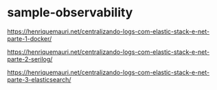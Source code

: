 # sample-observability

https://henriquemauri.net/centralizando-logs-com-elastic-stack-e-net-parte-1-docker/

https://henriquemauri.net/centralizando-logs-com-elastic-stack-e-net-parte-2-serilog/

https://henriquemauri.net/centralizando-logs-com-elastic-stack-e-net-parte-3-elasticsearch/
